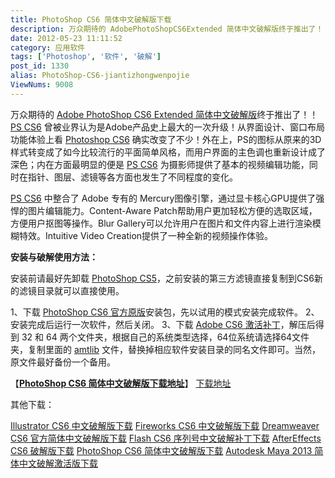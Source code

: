 ```yaml
---
title: PhotoShop CS6 简体中文破解版下载
description: 万众期待的 AdobePhotoShopCS6Extended 简体中文破解版终于推出了！！PSCS6曾被业界认为是Adobe产品史上最大的一次升级！从界面设计、窗口布局功能体验上看 PhotoshopCS6 确实改变了不少！外在上，PS的图标从原来的3D样式转变成了如今比较流行的平面简单风格，而用户界面的主色调也重新设计成了深色；内在方面最明显
date: 2012-05-23 11:11:52
category: 应用软件
tags: ['Photoshop', '软件', '破解']
post_id: 1330
alias: PhotoShop-CS6-jiantizhongwenpojie
ViewNums: 9008
---
```


万众期待的 [Adobe PhotoShop CS6 Extended 简体中文破解版](/blog/photoshop-cs6-jiantizhongwenpojie)终于推出了！！[PS CS6](/blog/photoshop-cs6-jiantizhongwenpojie) 曾被业界认为是Adobe产品史上最大的一次升级！从界面设计、窗口布局功能体验上看 [Photoshop CS6](/blog/photoshop-cs6-jiantizhongwenpojie) 确实改变了不少！外在上，PS的图标从原来的3D样式转变成了如今比较流行的平面简单风格，而用户界面的主色调也重新设计成了深色；内在方面最明显的便是 [PS CS6](/blog/photoshop-cs6-jiantizhongwenpojie) 为摄影师提供了基本的视频编辑功能，同时在指针、图层、滤镜等各方面也发生了不同程度的变化。

[PS CS6](/blog/photoshop-cs6-jiantizhongwenpojie) 中整合了 Adobe 专有的 Mercury图像引擎，通过显卡核心GPU提供了强悍的图片编辑能力。Content-Aware Patch帮助用户更加轻松方便的选取区域，方便用户抠图等操作。Blur Gallery可以允许用户在图片和文件内容上进行渲染模糊特效。Intuitive Video Creation提供了一种全新的视频操作体验。

**安装与破解使用方法：**

安装前请最好先卸载 [PhotoShop CS5](/blog/photoshop-cs5-zhongwen-lvse-pojie)，之前安装的第三方滤镜直接复制到CS6新的滤镜目录就可以直接使用。

1、下载 [PhotoShop CS6 官方原版](/blog/photoshop-cs6-jiantizhongwenpojie)安装包，先以试用的模式安装完成软件。
2、安装完成后运行一次软件，然后关闭。
3、下载 [Adobe CS6 激活补丁](/blog/adobe-cs6-pojiebuding)，解压后得到 32 和 64 两个文件夹，根据自己的系统类型选择，64位系统请选择64文件夹，复制里面的 [amtlib](/blog/adobe-cs6-pojiebuding) 文件，替换掉相应软件安装目录的同名文件即可。当然，原文件最好备份一个备用。

【[**PhotoShop CS6 简体中文破解版下载地址**](/blog/photoshop-cs6-jiantizhongwenpojie)】
 [下载地址](download.asp?id=488)

其他下载：

[Illustrator CS6 中文破解版下载](/blog/illustrator-cs6-zhongwenpojie)
[Fireworks CS6 中文破解版下载](/blog/fireworks-cs6-zhongwenpojie)
[Dreamweaver CS6 官方简体中文破解版下载](/blog/dreamweaver-cs6-jiantizhongwenpojie)
[Flash CS6 序列号中文破解补丁下载](/blog/flash-cs6-xuliehaozhongwenpojiebuding) [AfterEffects CS6 破解版下载](/blog/aftereffects-cs6-pojieban)
[PhotoShop CS6 简体中文破解版下载](/blog/photoshop-cs6-jiantizhongwenpojie)
[Autodesk Maya 2013 简体中文破解激活版下载](/blog/autodesk-maya-2013-zhongwenpojiejihuo)

